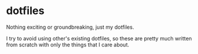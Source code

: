 dotfiles
========

Nothing exciting or groundbreaking, just my dotfiles.

I try to avoid using other's existing dotfiles, so these are pretty much written from scratch with only the things that I care about.
